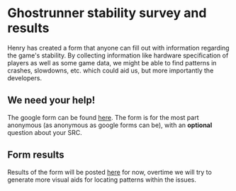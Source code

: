 # Ghostrunner stability survey and results

Henry has created a form that anyone can fill out with information regarding the game's stability. By collecting information like hardware specification of players as well as some game data, we might be able to find patterns in crashes, slowdowns, etc. which could aid us, but more importantly the developers.

## We need your help!
The google form can be found [here](https://docs.google.com/forms/d/e/1FAIpQLSeeZAfXEQFOXgmMUOHrxbbw_rgB-OjeemlzAoN8KlC6YE9C_A/viewform). The form is for the most part anonymous (as anonymous as google forms can be), with an **optional** question about your SRC.

## Form results

 Results of the form will be posted [here](https://docs.google.com/spreadsheets/d/1a2WJ970XR1T2sQQuNKpIjLB9elRCIR_yQllBmu_qEac/edit#gid=1525054650) for now, overtime we will try to generate more visual aids for locating patterns within the issues.

